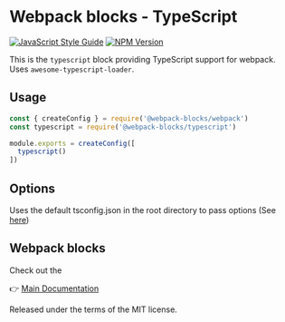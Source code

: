 # Webpack blocks - TypeScript

[![JavaScript Style Guide](https://img.shields.io/badge/code%20style-standard-brightgreen.svg)](http://standardjs.com/)
[![NPM Version](https://img.shields.io/npm/v/@webpack-blocks/typescript.svg)](https://www.npmjs.com/package/@webpack-blocks/typescript)

This is the `typescript` block providing TypeScript support for webpack. Uses `awesome-typescript-loader`.


## Usage

```js
const { createConfig } = require('@webpack-blocks/webpack')
const typescript = require('@webpack-blocks/typescript')

module.exports = createConfig([
  typescript()
])
```

## Options

Uses the default tsconfig.json in the root directory to pass options (See [here](https://github.com/s-panferov/awesome-typescript-loader#tsconfigjson))

## Webpack blocks

Check out the

👉 [Main Documentation](https://github.com/andywer/webpack-blocks)

Released under the terms of the MIT license.
